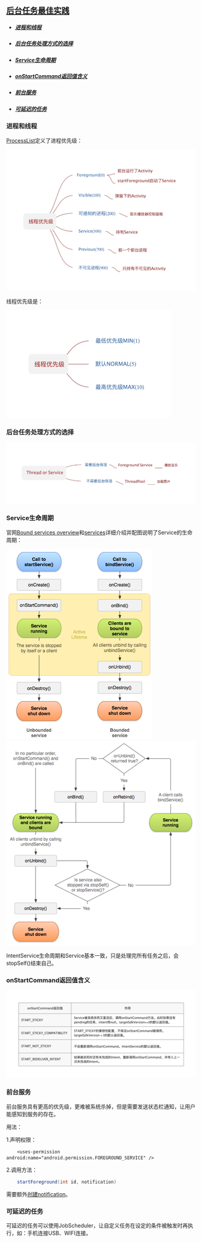 
## [后台任务最佳实践](https://developer.android.com/training/best-background)

* ##### [进程和线程](#1)

* ##### [后台任务处理方式的选择](#2)

* ##### [Service生命周期](#3)

* ##### [onStartCommand返回值含义](#4)

* ##### [前台服务](#5)

* ##### [可延迟的任务](#6)

<h3 id="1">进程和线程</h3>

[ProcessList](https://android.googlesource.com/platform/frameworks/base/+/master/services/core/java/com/android/server/am/ProcessList.java)定义了进程优先级：

<img src="../../assets/images/course/process_priority.png?v=1" width="600">

线程优先级是：

<img src="../../assets/images/course/thread_priority.png" width="440">


<h3 id="2">后台任务处理方式的选择</h3>

<img src="../../assets/images/course/background_guide.png?v=1" width="660">

<h3 id="3">Service生命周期</h3>

官网[Bound services overview](https://developer.android.com/guide/components/bound-services.html)和[services](https://developer.android.com/guide/components/services)详细介绍并配图说明了Service的生命周期：

<img src="../../assets/images/course/service_lifecycle.png">

<img src="../../assets/images/course/service_binding_tree_lifecycle.png">

IntentService生命周期和Service基本一致，只是处理完所有任务之后，会stopSelf()结束自己。

<h3 id="4">onStartCommand返回值含义</h3>

<img src="../../assets/images/course/onstart_command.png" width="800">

<h3 id="5">前台服务</h3>

前台服务具有更高的优先级，更难被系统杀掉，但是需要发送状态栏通知，让用户能感知到服务的存在。

用法：

1.声明权限：
```
    <uses-permission android:name="android.permission.FOREGROUND_SERVICE" />
```
2.调用方法：
```java
	startForeground(int id, notification)
```
需要额外[创建notification](https://developer.android.com/training/notify-user/build-notification)。

<h3 id="6">可延迟的任务</h3>

可延迟的任务可以使用JobScheduler，让自定义任务在设定的条件被触发时再执行，如：手机连接USB、WIFI连接。





